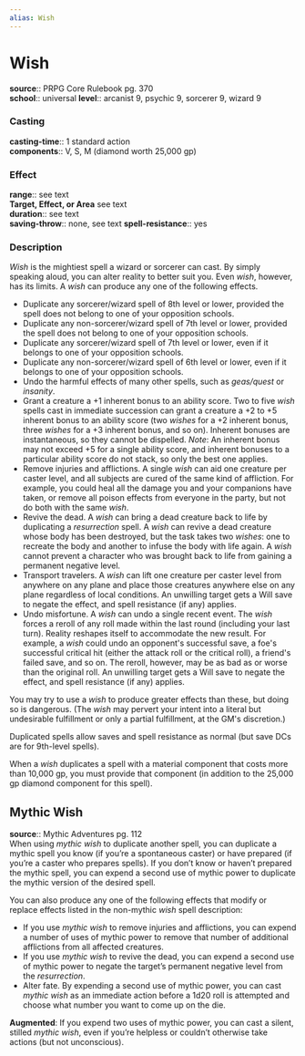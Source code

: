 ```yaml
---
alias: Wish
---
```


# Wish 

**source**:: PRPG Core Rulebook pg. 370  
**school**:: universal
**level**:: arcanist 9, psychic 9, sorcerer 9, wizard 9

### Casting 

**casting-time**:: 1 standard action  
**components**:: V, S, M (diamond worth 25,000 gp)

### Effect 

**range**:: see text  
**Target, Effect, or Area** see text  
**duration**:: see text  
**saving-throw**:: none, see text
**spell-resistance**:: yes

### Description 

*Wish* is the mightiest spell a wizard or sorcerer can cast. By simply speaking aloud, you can alter reality to better suit you. Even *wish*, however, has its limits. A *wish* can produce any one of the following effects.  

-   Duplicate any sorcerer/wizard spell of 8th level or lower, provided the spell does not belong to one of your opposition schools.
-   Duplicate any non-sorcerer/wizard spell of 7th level or lower, provided the spell does not belong to one of your opposition schools.
-   Duplicate any sorcerer/wizard spell of 7th level or lower, even if it belongs to one of your opposition schools.
-   Duplicate any non-sorcerer/wizard spell of 6th level or lower, even if it belongs to one of your opposition schools.
-   Undo the harmful effects of many other spells, such as *geas/quest* or *insanity*.
-   Grant a creature a +1 inherent bonus to an ability score. Two to five *wish* spells cast in immediate succession can grant a creature a +2 to +5 inherent bonus to an ability score (two *wishes* for a +2 inherent bonus, three *wishes* for a +3 inherent bonus, and so on). Inherent bonuses are instantaneous, so they cannot be dispelled. *Note*: An inherent bonus may not exceed +5 for a single ability score, and inherent bonuses to a particular ability score do not stack, so only the best one applies.
-   Remove injuries and afflictions. A single *wish* can aid one creature per caster level, and all subjects are cured of the same kind of affliction. For example, you could heal all the damage you and your companions have taken, or remove all poison effects from everyone in the party, but not do both with the same *wish*.
-   Revive the dead. A *wish* can bring a dead creature back to life by duplicating a *resurrection* spell. A *wish* can revive a dead creature whose body has been destroyed, but the task takes two *wishes*: one to recreate the body and another to infuse the body with life again. A *wish* cannot prevent a character who was brought back to life from gaining a permanent negative level.
-   Transport travelers. A *wish* can lift one creature per caster level from anywhere on any plane and place those creatures anywhere else on any plane regardless of local conditions. An unwilling target gets a Will save to negate the effect, and spell resistance (if any) applies.
-   Undo misfortune. A *wish* can undo a single recent event. The *wish* forces a reroll of any roll made within the last round (including your last turn). Reality reshapes itself to accommodate the new result. For example, a *wish* could undo an opponent's successful save, a foe's successful critical hit (either the attack roll or the critical roll), a friend's failed save, and so on. The reroll, however, may be as bad as or worse than the original roll. An unwilling target gets a Will save to negate the effect, and spell resistance (if any) applies.

  
You may try to use a *wish* to produce greater effects than these, but doing so is dangerous. (The *wish* may pervert your intent into a literal but undesirable fulfillment or only a partial fulfillment, at the GM's discretion.)  
  
Duplicated spells allow saves and spell resistance as normal (but save DCs are for 9th-level spells).  
  
When a *wish* duplicates a spell with a material component that costs more than 10,000 gp, you must provide that component (in addition to the 25,000 gp diamond component for this spell).

## Mythic Wish 

**source**:: Mythic Adventures pg. 112  
When using *mythic wish* to duplicate another spell, you can duplicate a mythic spell you know (if you’re a spontaneous caster) or have prepared (if you’re a caster who prepares spells). If you don’t know or haven’t prepared the mythic spell, you can expend a second use of mythic power to duplicate the mythic version of the desired spell.  
  
You can also produce any one of the following effects that modify or replace effects listed in the non-mythic *wish* spell description:

-   If you use *mythic wish* to remove injuries and afflictions, you can expend a number of uses of mythic power to remove that number of additional afflictions from all affected creatures.
-   If you use *mythic wish* to revive the dead, you can expend a second use of mythic power to negate the target’s permanent negative level from the *resurrection*.
-   Alter fate. By expending a second use of mythic power, you can cast *mythic wish* as an immediate action before a 1d20 roll is attempted and choose what number you want to come up on the die.

  
  
**Augmented**: If you expend two uses of mythic power, you can cast a silent, stilled *mythic wish*, even if you’re helpless or couldn’t otherwise take actions (but not unconscious).
